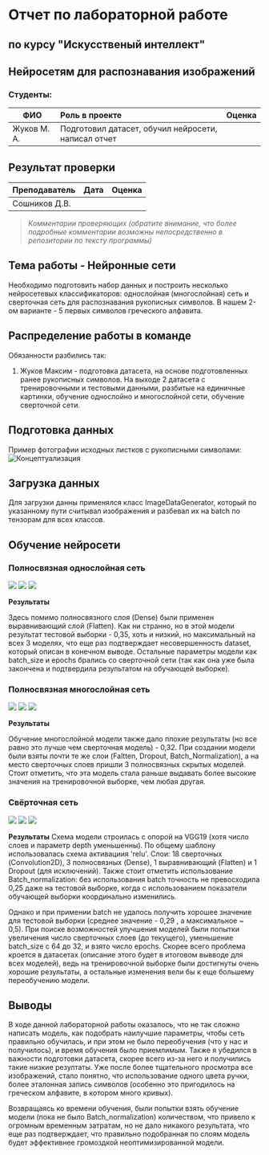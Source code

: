 # Отчет по лабораторной работе 
## по курсу "Искусственый интеллект"

## Нейросетям для распознавания изображений


### Студенты: 

| ФИО       | Роль в проекте                     | Оценка       |
|-----------|:-----------------------------------|--------------|
| Жуков М. А. | Подготовил датасет, обучил нейросети, написал отчет |          |

## Результат проверки

| Преподаватель     | Дата         |  Оценка       |
|-------------------|--------------|---------------|
| Сошников Д.В. |              |               |

> *Комментарии проверяющих (обратите внимание, что более подробные комментарии возможны непосредственно в репозитории по тексту программы)*

## Тема работы - Нейронные сети

Необходимо подготовить набор данных и построить несколько нейросетевых классификаторов: однослойная (многослойная) сеть и сверточная сеть для распознавания рукописных символов. В нашем 2-ом варианте - 5 первых символов греческого алфавита.

## Распределение работы в команде

Обязанности разбились так:

1. Жуков Максим - подготовка датасета, на основе подготовленных ранее рукописных символов. На выходе 2 датасета с тренировочными и тестовыми данными, разбитые на единичные картинки, обучение однослойно и многослойной сети, обучение сверточной сети.


## Подготовка данных

Пример фотографии исходных листков с рукописными символами:
![Концептуализация](https://github.com/ZhukovMA/LP_Neural/blob/main/zhukov.jpg)

## Загрузка данных

Для загрузки данны применялся класс ImageDataGenerator, который по указанному пути считывал изображения и разбевал их на batch по тензорам для всех классов.

## Обучение нейросети

### Полносвязная однослойная сеть

![](https://github.com/ZhukovMA/LP_Neural/blob/main/OL_model.png)
![](https://github.com/ZhukovMA/LP_Neural/blob/main/OL_accuracy.png)
![](https://github.com/ZhukovMA/LP_Neural/blob/main/OL_loss.png)

**Результаты**

Здесь помимо полносвязного слоя (Dense) были применен выравнивающий слой (Flatten). Как ни странно, но в этой модели результат тестовой выборки - 0,35, хоть и низкий, но максимальный на всех 3 моделях, что еще раз подтверждает несовершенность dataset, который описан в конечном выводе. Остальные параметры модели как batch_size и epochs брались со сверточной сети (так как она уже была закончена и подтвердила результатом на обучающей выборке).

### Полносвязная многослойная сеть

![](https://github.com/ZhukovMA/LP_Neural/blob/main/ML_model.png)
![](https://github.com/ZhukovMA/LP_Neural/blob/main/ML_accuracy.png)
![](https://github.com/ZhukovMA/LP_Neural/blob/main/ML_loss.png)

**Результаты**

Обучение многослойной модели также дало плохие результаты (но все равно это лучше чем сверточная модель) - 0,32. При создании модели были взяты почти те же слои (Faltten, Dropout, Batch_Normalization), а на место сверточных слоев пришли 3 полносвязных скрытых моделей. Стоит отметить, что эта модель стала раньше выдавать более высокие значения на тренировочной выборке, чем любая другая.

### Свёрточная сеть

![](https://github.com/ZhukovMA/LP_Neural/blob/main/C_model.png)
![](https://github.com/ZhukovMA/LP_Neural/blob/main/C_accuracy.png)
![](https://github.com/ZhukovMA/LP_Neural/blob/main/C_loss.png)

**Результаты**
Схема модели строилась с опорой на VGG19 (хотя число слоев и параметр depth уменьшенны). По общему шаблону использовалась схема активациия 'relu'. Слои: 18 сверточных (Convolution2D), 3 полносвязных (Dense), 1 выравнивающий (Flatten) и 1 Dropout (для исключений). Также стоит отметить использование Batch_normalization: без использования batch точность не превосходила 0,25 даже на тестовой выборке, когда с использованием показатели обучающей выборки координально изменились.

Однако и при примении batch не удалось получить хорошее значение для тестовой выборки (среднее значение - 0,29 , а максимальное ~ 0,5). При поиске возможностей улучшения моделей были попытки увеличения число сверточных слоев (до текущего), уменьшение batch_size с 64 до 32, и взято число epochs. Скорее всего проблема кроется в датасетах (описание этого будет в итоговом вывводе для всех моделей), ведь на тренировочной выборке были достигнуты очень хорошие результаты, а остальные изменения вели бы к еще большему переобучению модели.

## Выводы

В ходе данной лабораторной работы оказалось, что не так сложно написать модель, как подобрать наилучшие параметры, чтобы сеть правильно обучилась, и при этом не было переобучения (что у нас и получилось), и время обучения было приемлимым. Также я убедился в важности подготовки датасета, скорее всего из-за него и получились такие низкие резултаты. Уже после более тщательного просмотра все изображений, стало понятно, что использование одного цвета ручки, более эталонная запись символов (особенно это пригодилось на греческом алфавите, в котором много кривых).

Возвращаясь ко времени обучения, были попытки взять обучение модели (пока не было Batch_normalization) количеством, что привело к огромным временным затратам, но не дало никакого результата, что еще раз подтверждает, что правильно подобранная по слоям модель будет эффективнее громоздкой неоптимизированной модели.
